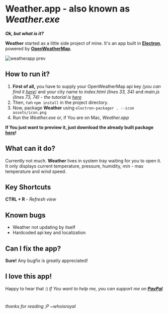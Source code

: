 # Weather.app - also known as *Weather.exe*
***Ok, but what is it?***

**Weather** started as a little side project of mine. It's an app built in  [**Electron**](https://electronjs.org/), powered by  [**OpenWeatherMap**](https://openweathermap.org/).

![weatherapp prev](https://i.imgur.com/BFkue02.png)
## How to run it?
1. **First of all,** you have to supply your OpenWeatherMap api key *(you can find it [here](https://openweathermap.org/api))* and your city name to *index.html (lines 33, 34)* and *main.js (lines 73, 74)* - *the tutorial is [here](https://github.com/whoisroyal/weatherapp/blob/master/tutorial.md)*
 2. Then, run `npm install` in the project directory. 
2. Now, package **Weather** using `electron-packager . --icon assets/icon.png`
3. Run the *Weather.exe* or, if You are on Mac, *Weather.app*

**If You just want to preview it, just download the already built package [here](#)!**

## What can it do?
Currently not much. **Weather** lives in system tray waiting for you to open it.
It only displays current temperature, pressure, humidity, min - max temperature and wind speed.

## Key Shortcuts
**CTRL + R** - *Refresh view*

## Known bugs
* Weather not updating by itself
* Hardcoded api key and localization

## Can I fix the app?
**Sure!** Any bugfix is greatly appreciated!
## I love this app!
Happy to hear that :)
*If You want to help me, you can support me on [**PayPal**](https://www.paypal.me/kvpek)*

#
*thanks for reading ;P*
*~whoisroyal*

